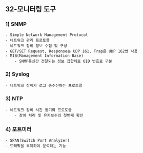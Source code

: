 ## 32-모니터링 도구
### 1) SNMP
    - Simple Network Management Protocol
    - 네트워크 관리 프로토콜
    - 네트워크 장비 정보 수집 및 구성
    - GET/SET Request, Response는 UDP 161, Trap은 UDP 162번 사용
    - MIB(Management Information Base)
        - SNMP통신간 전달되는 정보 집합체로 OID 번호로 구분
### 2) Syslog
    - 네트워크 장비가 로그 송수신하는 프로토콜
### 3) NTP
    - 네트워크 장비 시간 동기화 프로토콜
        - 장애 처리 및 유지보수의 첫번째 확인
### 4) 포트미러
    - SPAN(Switch Port Analyzer)
    - 트래픽을 복제하여 분석하는 기능